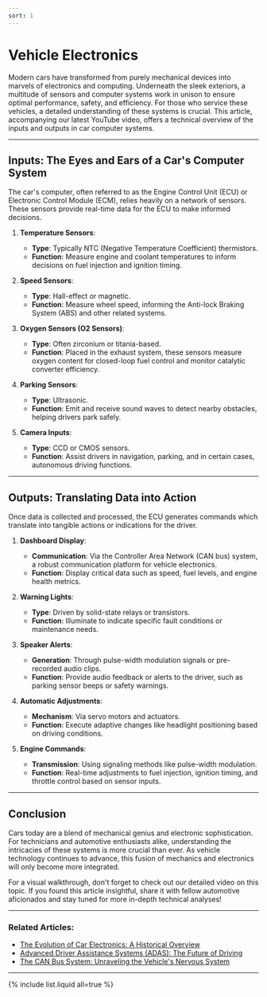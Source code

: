 ```yaml
---
sort: 1
---
```


# Vehicle Electronics

Modern cars have transformed from purely mechanical devices into marvels of electronics and computing. Underneath the sleek exteriors, a multitude of sensors and computer systems work in unison to ensure optimal performance, safety, and efficiency. For those who service these vehicles, a detailed understanding of these systems is crucial. This article, accompanying our latest YouTube video, offers a technical overview of the inputs and outputs in car computer systems.

---

## Inputs: The Eyes and Ears of a Car's Computer System

The car's computer, often referred to as the Engine Control Unit (ECU) or Electronic Control Module (ECM), relies heavily on a network of sensors. These sensors provide real-time data for the ECU to make informed decisions.

1. **Temperature Sensors**:
   - **Type**: Typically NTC (Negative Temperature Coefficient) thermistors.
   - **Function**: Measure engine and coolant temperatures to inform decisions on fuel injection and ignition timing.

2. **Speed Sensors**:
   - **Type**: Hall-effect or magnetic.
   - **Function**: Measure wheel speed, informing the Anti-lock Braking System (ABS) and other related systems.

3. **Oxygen Sensors (O2 Sensors)**:
   - **Type**: Often zirconium or titania-based.
   - **Function**: Placed in the exhaust system, these sensors measure oxygen content for closed-loop fuel control and monitor catalytic converter efficiency.

4. **Parking Sensors**:
   - **Type**: Ultrasonic.
   - **Function**: Emit and receive sound waves to detect nearby obstacles, helping drivers park safely.

5. **Camera Inputs**:
   - **Type**: CCD or CMOS sensors.
   - **Function**: Assist drivers in navigation, parking, and in certain cases, autonomous driving functions.

---

## Outputs: Translating Data into Action

Once data is collected and processed, the ECU generates commands which translate into tangible actions or indications for the driver.

1. **Dashboard Display**:
   - **Communication**: Via the Controller Area Network (CAN bus) system, a robust communication platform for vehicle electronics.
   - **Function**: Display critical data such as speed, fuel levels, and engine health metrics.

2. **Warning Lights**:
   - **Type**: Driven by solid-state relays or transistors.
   - **Function**: Illuminate to indicate specific fault conditions or maintenance needs.

3. **Speaker Alerts**:
   - **Generation**: Through pulse-width modulation signals or pre-recorded audio clips.
   - **Function**: Provide audio feedback or alerts to the driver, such as parking sensor beeps or safety warnings.

4. **Automatic Adjustments**:
   - **Mechanism**: Via servo motors and actuators.
   - **Function**: Execute adaptive changes like headlight positioning based on driving conditions.

5. **Engine Commands**:
   - **Transmission**: Using signaling methods like pulse-width modulation.
   - **Function**: Real-time adjustments to fuel injection, ignition timing, and throttle control based on sensor inputs.

---

## Conclusion

Cars today are a blend of mechanical genius and electronic sophistication. For technicians and automotive enthusiasts alike, understanding the intricacies of these systems is more crucial than ever. As vehicle technology continues to advance, this fusion of mechanics and electronics will only become more integrated.

For a visual walkthrough, don't forget to check out our detailed video on this topic. If you found this article insightful, share it with fellow automotive aficionados and stay tuned for more in-depth technical analyses!

---

### Related Articles:

- [The Evolution of Car Electronics: A Historical Overview]()
- [Advanced Driver Assistance Systems (ADAS): The Future of Driving]()
- [The CAN Bus System: Unraveling the Vehicle's Nervous System]()

---



{% include list.liquid all=true %}
